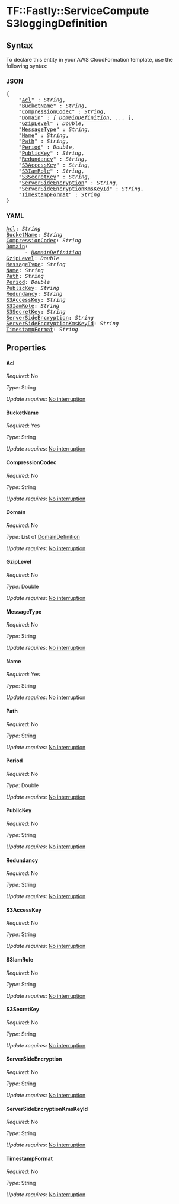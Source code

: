 # TF::Fastly::ServiceCompute S3loggingDefinition

## Syntax

To declare this entity in your AWS CloudFormation template, use the following syntax:

### JSON

<pre>
{
    "<a href="#acl" title="Acl">Acl</a>" : <i>String</i>,
    "<a href="#bucketname" title="BucketName">BucketName</a>" : <i>String</i>,
    "<a href="#compressioncodec" title="CompressionCodec">CompressionCodec</a>" : <i>String</i>,
    "<a href="#domain" title="Domain">Domain</a>" : <i>[ <a href="domaindefinition.md">DomainDefinition</a>, ... ]</i>,
    "<a href="#gziplevel" title="GzipLevel">GzipLevel</a>" : <i>Double</i>,
    "<a href="#messagetype" title="MessageType">MessageType</a>" : <i>String</i>,
    "<a href="#name" title="Name">Name</a>" : <i>String</i>,
    "<a href="#path" title="Path">Path</a>" : <i>String</i>,
    "<a href="#period" title="Period">Period</a>" : <i>Double</i>,
    "<a href="#publickey" title="PublicKey">PublicKey</a>" : <i>String</i>,
    "<a href="#redundancy" title="Redundancy">Redundancy</a>" : <i>String</i>,
    "<a href="#s3accesskey" title="S3AccessKey">S3AccessKey</a>" : <i>String</i>,
    "<a href="#s3iamrole" title="S3IamRole">S3IamRole</a>" : <i>String</i>,
    "<a href="#s3secretkey" title="S3SecretKey">S3SecretKey</a>" : <i>String</i>,
    "<a href="#serversideencryption" title="ServerSideEncryption">ServerSideEncryption</a>" : <i>String</i>,
    "<a href="#serversideencryptionkmskeyid" title="ServerSideEncryptionKmsKeyId">ServerSideEncryptionKmsKeyId</a>" : <i>String</i>,
    "<a href="#timestampformat" title="TimestampFormat">TimestampFormat</a>" : <i>String</i>
}
</pre>

### YAML

<pre>
<a href="#acl" title="Acl">Acl</a>: <i>String</i>
<a href="#bucketname" title="BucketName">BucketName</a>: <i>String</i>
<a href="#compressioncodec" title="CompressionCodec">CompressionCodec</a>: <i>String</i>
<a href="#domain" title="Domain">Domain</a>: <i>
      - <a href="domaindefinition.md">DomainDefinition</a></i>
<a href="#gziplevel" title="GzipLevel">GzipLevel</a>: <i>Double</i>
<a href="#messagetype" title="MessageType">MessageType</a>: <i>String</i>
<a href="#name" title="Name">Name</a>: <i>String</i>
<a href="#path" title="Path">Path</a>: <i>String</i>
<a href="#period" title="Period">Period</a>: <i>Double</i>
<a href="#publickey" title="PublicKey">PublicKey</a>: <i>String</i>
<a href="#redundancy" title="Redundancy">Redundancy</a>: <i>String</i>
<a href="#s3accesskey" title="S3AccessKey">S3AccessKey</a>: <i>String</i>
<a href="#s3iamrole" title="S3IamRole">S3IamRole</a>: <i>String</i>
<a href="#s3secretkey" title="S3SecretKey">S3SecretKey</a>: <i>String</i>
<a href="#serversideencryption" title="ServerSideEncryption">ServerSideEncryption</a>: <i>String</i>
<a href="#serversideencryptionkmskeyid" title="ServerSideEncryptionKmsKeyId">ServerSideEncryptionKmsKeyId</a>: <i>String</i>
<a href="#timestampformat" title="TimestampFormat">TimestampFormat</a>: <i>String</i>
</pre>

## Properties

#### Acl

_Required_: No

_Type_: String

_Update requires_: [No interruption](https://docs.aws.amazon.com/AWSCloudFormation/latest/UserGuide/using-cfn-updating-stacks-update-behaviors.html#update-no-interrupt)

#### BucketName

_Required_: Yes

_Type_: String

_Update requires_: [No interruption](https://docs.aws.amazon.com/AWSCloudFormation/latest/UserGuide/using-cfn-updating-stacks-update-behaviors.html#update-no-interrupt)

#### CompressionCodec

_Required_: No

_Type_: String

_Update requires_: [No interruption](https://docs.aws.amazon.com/AWSCloudFormation/latest/UserGuide/using-cfn-updating-stacks-update-behaviors.html#update-no-interrupt)

#### Domain

_Required_: No

_Type_: List of <a href="domaindefinition.md">DomainDefinition</a>

_Update requires_: [No interruption](https://docs.aws.amazon.com/AWSCloudFormation/latest/UserGuide/using-cfn-updating-stacks-update-behaviors.html#update-no-interrupt)

#### GzipLevel

_Required_: No

_Type_: Double

_Update requires_: [No interruption](https://docs.aws.amazon.com/AWSCloudFormation/latest/UserGuide/using-cfn-updating-stacks-update-behaviors.html#update-no-interrupt)

#### MessageType

_Required_: No

_Type_: String

_Update requires_: [No interruption](https://docs.aws.amazon.com/AWSCloudFormation/latest/UserGuide/using-cfn-updating-stacks-update-behaviors.html#update-no-interrupt)

#### Name

_Required_: Yes

_Type_: String

_Update requires_: [No interruption](https://docs.aws.amazon.com/AWSCloudFormation/latest/UserGuide/using-cfn-updating-stacks-update-behaviors.html#update-no-interrupt)

#### Path

_Required_: No

_Type_: String

_Update requires_: [No interruption](https://docs.aws.amazon.com/AWSCloudFormation/latest/UserGuide/using-cfn-updating-stacks-update-behaviors.html#update-no-interrupt)

#### Period

_Required_: No

_Type_: Double

_Update requires_: [No interruption](https://docs.aws.amazon.com/AWSCloudFormation/latest/UserGuide/using-cfn-updating-stacks-update-behaviors.html#update-no-interrupt)

#### PublicKey

_Required_: No

_Type_: String

_Update requires_: [No interruption](https://docs.aws.amazon.com/AWSCloudFormation/latest/UserGuide/using-cfn-updating-stacks-update-behaviors.html#update-no-interrupt)

#### Redundancy

_Required_: No

_Type_: String

_Update requires_: [No interruption](https://docs.aws.amazon.com/AWSCloudFormation/latest/UserGuide/using-cfn-updating-stacks-update-behaviors.html#update-no-interrupt)

#### S3AccessKey

_Required_: No

_Type_: String

_Update requires_: [No interruption](https://docs.aws.amazon.com/AWSCloudFormation/latest/UserGuide/using-cfn-updating-stacks-update-behaviors.html#update-no-interrupt)

#### S3IamRole

_Required_: No

_Type_: String

_Update requires_: [No interruption](https://docs.aws.amazon.com/AWSCloudFormation/latest/UserGuide/using-cfn-updating-stacks-update-behaviors.html#update-no-interrupt)

#### S3SecretKey

_Required_: No

_Type_: String

_Update requires_: [No interruption](https://docs.aws.amazon.com/AWSCloudFormation/latest/UserGuide/using-cfn-updating-stacks-update-behaviors.html#update-no-interrupt)

#### ServerSideEncryption

_Required_: No

_Type_: String

_Update requires_: [No interruption](https://docs.aws.amazon.com/AWSCloudFormation/latest/UserGuide/using-cfn-updating-stacks-update-behaviors.html#update-no-interrupt)

#### ServerSideEncryptionKmsKeyId

_Required_: No

_Type_: String

_Update requires_: [No interruption](https://docs.aws.amazon.com/AWSCloudFormation/latest/UserGuide/using-cfn-updating-stacks-update-behaviors.html#update-no-interrupt)

#### TimestampFormat

_Required_: No

_Type_: String

_Update requires_: [No interruption](https://docs.aws.amazon.com/AWSCloudFormation/latest/UserGuide/using-cfn-updating-stacks-update-behaviors.html#update-no-interrupt)

